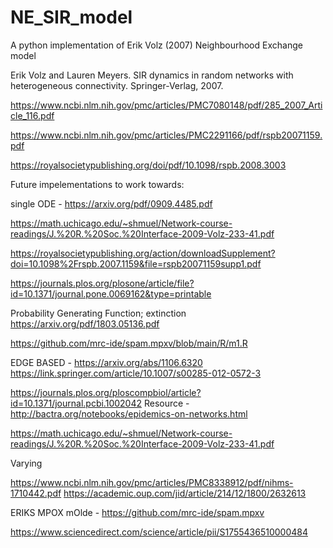# NE_SIR_model

A python implementation of Erik Volz (2007) Neighbourhood Exchange model

>
Erik Volz and Lauren Meyers. SIR dynamics in random networks with heterogeneous
connectivity. Springer-Verlag, 2007.

https://www.ncbi.nlm.nih.gov/pmc/articles/PMC7080148/pdf/285_2007_Article_116.pdf

https://www.ncbi.nlm.nih.gov/pmc/articles/PMC2291166/pdf/rspb20071159.pdf

https://royalsocietypublishing.org/doi/pdf/10.1098/rspb.2008.3003


Future impelementations to work towards:



single ODE - https://arxiv.org/pdf/0909.4485.pdf

https://math.uchicago.edu/~shmuel/Network-course-readings/J.%20R.%20Soc.%20Interface-2009-Volz-233-41.pdf

https://royalsocietypublishing.org/action/downloadSupplement?doi=10.1098%2Frspb.2007.1159&file=rspb20071159supp1.pdf


https://journals.plos.org/plosone/article/file?id=10.1371/journal.pone.0069162&type=printable


Probability Generating Function; extinction 
https://arxiv.org/pdf/1803.05136.pdf


https://github.com/mrc-ide/spam.mpxv/blob/main/R/m1.R

EDGE BASED - https://arxiv.org/abs/1106.6320
https://link.springer.com/article/10.1007/s00285-012-0572-3


https://journals.plos.org/ploscompbiol/article?id=10.1371/journal.pcbi.1002042
Resource - http://bactra.org/notebooks/epidemics-on-networks.html

https://math.uchicago.edu/~shmuel/Network-course-readings/J.%20R.%20Soc.%20Interface-2009-Volz-233-41.pdf

Varying 


https://www.ncbi.nlm.nih.gov/pmc/articles/PMC8338912/pdf/nihms-1710442.pdf
https://academic.oup.com/jid/article/214/12/1800/2632613

ERIKS MPOX mOlde - https://github.com/mrc-ide/spam.mpxv

https://www.sciencedirect.com/science/article/pii/S1755436510000484